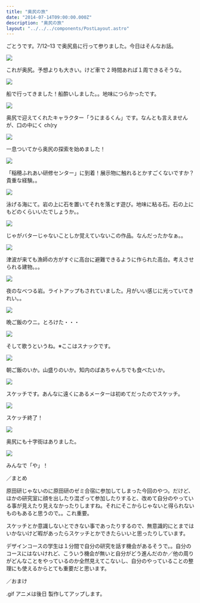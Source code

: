 ```yaml
---
title: "奥尻の旅"
date: "2014-07-14T09:00:00.000Z"
description: "奥尻の旅"
layout: "../../../components/PostLayout.astro"
---
```


ごとうです。7/12–13 で奥尻島に行って参りました。今日はそんなお話。

![](https://cdn-images-1.medium.com/max/2000/0*478ye3IeIdWXXVcz.jpg)

これが奥尻。予想よりも大きい。けど車で 2 時間あれば１周できるそうな。

![](https://cdn-images-1.medium.com/max/2000/0*uME7OgDE7a60_Zk8.jpg)

船で行ってきました！船酔いしました。。地味につらかったです。

![](https://cdn-images-1.medium.com/max/2000/0*zvhnZTQyNrOiox7F.jpg)

奥尻で迎えてくれたキャラクター「うにまるくん」です。なんとも言えませんが、口の中にく ch(ry

![](https://cdn-images-1.medium.com/max/2000/0*Vkj3tv_9QjKK5geM.jpg)

一息ついてから奥尻の探索を始めました！

![](https://cdn-images-1.medium.com/max/2000/0*ess-EbDrm4FZTQ3y.jpg)

「稲穂ふれあい研修センター」に到着！展示物に触れるとかすごくないですか？貴重な経験。。

![](https://cdn-images-1.medium.com/max/2000/0*fPPSo5Hsee-FWtMB.jpg)

泳げる海にて。岩の上に石を置いてそれを落とす遊び。地味に粘る石。石の上にもどのくらいいたでしょうか。。

![](https://cdn-images-1.medium.com/max/2000/0*W0cdljkVqwRIYnSa.jpg)

じゃがバターじゃないことしか覚えていないこの作品。なんだったかなぁ。。

![](https://cdn-images-1.medium.com/max/2000/0*3XKZpRJhwceg6c2G.jpg)

津波が来ても漁師の方がすぐに高台に避難できるように作られた高台。考えさせられる建物。。。

![](https://cdn-images-1.medium.com/max/2000/0*FpO9ZnKu9neU4zKj.jpg)

夜のなべつる岩。ライトアップもされていました。月がいい感じに光っていてきれい。。

![](https://cdn-images-1.medium.com/max/2000/0*iLBvYT_bVv8IpAKS.jpg)

晩ご飯のウニ。とろけた・・・

![](https://cdn-images-1.medium.com/max/2000/0*tgjsNSDXQdx0lJ0H.jpg)

そして歌うというね。※ここはスナックです。

![](https://cdn-images-1.medium.com/max/2000/0*waPteYsG4uyIJGWI.jpg)

朝ご飯のいか。山盛りのいか。知内のばあちゃんちでも食べたいか。

![](https://cdn-images-1.medium.com/max/2000/0*ebHQ1PgdshrLYf69.jpg)

スケッチです。あんなに遠くにあるメーターは初めてだったのでスケッチ。

![](https://cdn-images-1.medium.com/max/2000/0*OLHwvy9iB7OlRoZz.jpg)

スケッチ終了！

![](https://cdn-images-1.medium.com/max/2000/0*F5wR1_wXvavIPEDi.jpg)

奥尻にも十字街はありました。

![](https://cdn-images-1.medium.com/max/2000/0*fsE3hVCKGEUVq-vS.jpg)

みんなで「や」！

／まとめ

原田研じゃないのに原田研のゼミ合宿に参加してしまった今回のやつ。だけど、ほかの研究室に顔を出したり混ざって参加したりすると、改めて自分のやっている事が見えたり見えなかったりしますね。それにそこからじゃないと得られないものもあると思うので。。これ重要。

スケッチとか意識しないとできない事であったりするので、無意識的にとまではいかないけど暇があったらスケッチとかできたらいいと思ったりしています。

デザインコースの学生は１分間で自分の研究を話す機会があるそうで。。自分のコースにはないけれど、こういう機会が無いと自分がどう進んだのか／他の周りがどんなことをやっているのか全然見えてこないし、自分のやっていることの整理にも使えるからとても重要だと思います。

／おまけ

.gif アニメは後日 製作してアップします。

